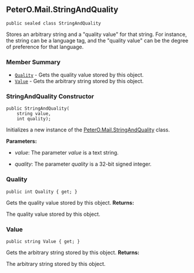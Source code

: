 ## PeterO.Mail.StringAndQuality

    public sealed class StringAndQuality

 Stores an arbitrary string and a "quality value" for that string. For instance, the string can be a language tag, and the "quality value" can be the degree of preference for that language.

### Member Summary
* <code>[Quality](#Quality)</code> - Gets the quality value stored by this object.
* <code>[Value](#Value)</code> - Gets the arbitrary string stored by this object.

<a id="Void_ctor_String_Int32"></a>
### StringAndQuality Constructor

    public StringAndQuality(
        string value,
        int quality);

 Initializes a new instance of the [PeterO.Mail.StringAndQuality](PeterO.Mail.StringAndQuality.md) class.

<b>Parameters:</b>

 * <i>value</i>: The parameter  <i>value</i>
 is a text string.

 * <i>quality</i>: The parameter  <i>quality</i>
 is a 32-bit signed integer.

<a id="Quality"></a>
### Quality

    public int Quality { get; }

 Gets the quality value stored by this object.  <b>Returns:</b>

The quality value stored by this object.

<a id="Value"></a>
### Value

    public string Value { get; }

 Gets the arbitrary string stored by this object.  <b>Returns:</b>

The arbitrary string stored by this object.
